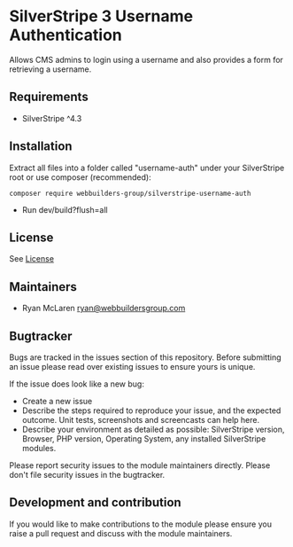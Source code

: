 # SilverStripe 3 Username Authentication

Allows CMS admins to login using a username and also provides a form for retrieving a username.

## Requirements

-   SilverStripe ^4.3

## Installation

Extract all files into a folder called "username-auth" under your SilverStripe root or use composer (recommended):

```
composer require webbuilders-group/silverstripe-username-auth
```

-   Run dev/build?flush=all

## License

See [License](license.md)

## Maintainers

-   Ryan McLaren <ryan@webbuildersgroup.com>

## Bugtracker

Bugs are tracked in the issues section of this repository. Before submitting an issue please read over
existing issues to ensure yours is unique.

If the issue does look like a new bug:

-   Create a new issue
-   Describe the steps required to reproduce your issue, and the expected outcome. Unit tests, screenshots
    and screencasts can help here.
-   Describe your environment as detailed as possible: SilverStripe version, Browser, PHP version,
    Operating System, any installed SilverStripe modules.

Please report security issues to the module maintainers directly. Please don't file security issues in the bugtracker.

## Development and contribution

If you would like to make contributions to the module please ensure you raise a pull request and discuss with the module maintainers.
